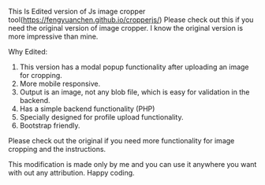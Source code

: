 This Is Edited version of Js image cropper tool(https://fengyuanchen.github.io/cropperjs/) Please check out this if you need the original version of image cropper. I know the original version is more impressive than mine.

Why Edited:

1. This version has a modal popup functionality after uploading an image for cropping.
2. More mobile responsive.
3. Output is an image, not any blob file, which is easy for validation in the backend.
4. Has a simple backend functionality (PHP)
5. Specially designed for profile upload functionality.
6. Bootstrap friendly.

Please check out the original if you need more functionality for image cropping and the instructions.

This modification is made only by me and you can use it anywhere you want with out any attribution. Happy coding.